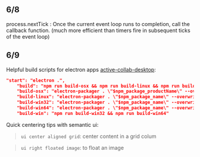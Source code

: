 6/8
------
process.nextTick : Once the current event loop runs to completion, call the callback function. (much more efficient than timers fire in subsequent ticks of the event loop)

6/9
--------
Helpful build scripts for electron apps [active-collab-desktop](https://github.com/nurtext/active-collab-desktop):

```json
"start": "electron .",
    "build": "npm run build-osx && npm run build-linux && npm run build-win32 && npm run build-win64",
    "build-osx": "electron-packager . \"$npm_package_productName\" --overwrite --out=dist --ignore='^/dist$' --ignore='^/media$' --prune --platform=darwin --arch=x64 --icon=media/Icon.icns --app-bundle-id=com.github.nurtext.active-collab-desktop --app-version=$npm_package_version --version=$npm_package_electronVersion && rm -rf \"dist/$npm_package_name-darwin-x64\" && mv \"dist/$npm_package_productName-darwin-x64\" \"dist/$npm_package_name-darwin-x64\" && cd \"dist/$npm_package_name-darwin-x64\" && zip -ryXq9 \"../$npm_package_name-osx-${npm_package_version}.zip\" \"$npm_package_productName.app\"",
    "build-linux": "electron-packager . \"$npm_package_name\" --overwrite --out=dist --ignore='^/dist$' --ignore='^/media/(?!Icon.png$).*' --prune --platform=linux --arch=x64 --app-bundle-id=com.github.nurtext.active-collab-desktop --app-version=$npm_package_version --version=$npm_package_electronVersion && cd \"dist/$npm_package_name-linux-x64/\" && zip -ryq9 \"../$npm_package_name-linux-$npm_package_version.zip\" *",
    "build-win32": "electron-packager . \"$npm_package_name\" --overwrite --out=dist --ignore='^/dist$' --ignore='^/media/(?!Icon.ico$).*' --prune --platform=win32 --arch=ia32 --icon=media/Icon.ico --version=$npm_package_electronVersion --version-string.ProductName=\"$npm_package_productName\" --version-string.FileDescription=\"$npm_package_description\" --version-string.LegalCopyright=\"$npm_package_license\" --version-string.ProductVersion=$npm_package_version && cd \"dist/$npm_package_name-win32-ia32/\" && mv $npm_package_name.exe \"$npm_package_productName.exe\" && zip -ryq9 \"../$npm_package_name-win-ia32-$npm_package_version.zip\" *",
    "build-win64": "electron-packager . \"$npm_package_name\" --overwrite --out=dist --ignore='^/dist$' --ignore='^/media/(?!Icon.ico$).*' --prune --platform=win32 --arch=x64 --icon=media/Icon.ico --version=$npm_package_electronVersion --version-string.ProductName=\"$npm_package_productName\" --version-string.FileDescription=\"$npm_package_description\" --version-string.LegalCopyright=\"$npm_package_license\" --version-string.ProductVersion=$npm_package_version && cd \"dist/$npm_package_name-win32-x64/\" && mv $npm_package_name.exe \"$npm_package_productName.exe\" && zip -ryq9 \"../$npm_package_name-win-x64-$npm_package_version.zip\" *",
    "build-win": "npm run build-win32 && npm run build-win64"

```

Quick centering tips with semantic ui:
> `ui center aligned grid`: center content in a grid colum

> `ui right floated image`: to float an image
